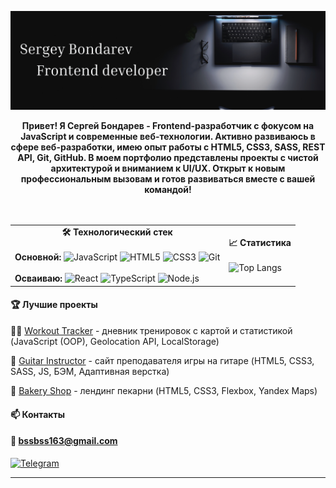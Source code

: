 
[![Banner](https://github.com/SerhioBonderas/SerhioBonderas/blob/main/assets/banner-file.png)](https://github.com/SerhioBonderas)


<div align="center"><strong>Привет! Я Сергей Бондарев - Frontend-разработчик с фокусом на JavaScript и современные веб-технологии. Активно развиваюсь в сфере веб-разработки, имею опыт работы с HTML5, CSS3, SASS, REST API, Git, GitHub. В моем портфолио представлены проекты с чистой архитектурой и вниманием к UI/UX. Открыт к новым профессиональным вызовам и готов развиваться вместе с вашей командой!</strong></div><br><br>

<div align="center">
<table>
  <tr>
    <td valign="top">
      <div align="center"><strong>🛠 Технологический стек</strong></div><br>
      <strong>Основной:</strong>
      <img src="https://img.shields.io/badge/JavaScript-F7DF1E?logo=javascript&logoColor=black" alt="JavaScript">
      <img src="https://img.shields.io/badge/HTML5-E34F26?logo=html5&logoColor=white" alt="HTML5">
      <img src="https://img.shields.io/badge/CSS3-1572B6?logo=css3&logoColor=white" alt="CSS3">
      <img src="https://img.shields.io/badge/Git-F05032?logo=git&logoColor=white" alt="Git">
      <br><br>
      <strong>Осваиваю:</strong>
      <img src="https://img.shields.io/badge/React-61DAFB?logo=react&logoColor=black" alt="React">
      <img src="https://img.shields.io/badge/TypeScript-3178C6?logo=typescript&logoColor=white" alt="TypeScript">
      <img src="https://img.shields.io/badge/Node.js-339933?logo=node.js&logoColor=white" alt="Node.js">
    </td>
    <td>
      <div align="center"><strong>📈 Статистика</strong></div><br>
      <img src="https://github-readme-stats.vercel.app/api/top-langs/?username=SerhioBonderas&layout=compact&theme=radical" alt="Top Langs">
    </td>
  </tr>
</table>

</div>

#### 🏆 Лучшие проекты

🏃‍♂️ [Workout Tracker](https://github.com/SerhioBonderas/workout-diary-app) - дневник тренировок с картой и статистикой (JavaScript (OOP), Geolocation API, LocalStorage)

🎸 [Guitar Instructor](https://github.com/SerhioBonderas/website-instructor-of-giutar) - сайт преподавателя игры на гитаре (HTML5, CSS3, SASS, JS, БЭМ, Адаптивная верстка)

🥐 [Bakery Shop](https://github.com/SerhioBonderas/website-bakery-shop) - лендинг пекарни (HTML5, CSS3, Flexbox, Yandex Maps) <br>

#### 📫 Контакты

#### 📧 bssbss163@gmail.com 
[![Telegram](https://img.shields.io/badge/Telegram-26A5E4?logo=telegram&logoColor=white)](https://t.me/serhio_bon)

---



